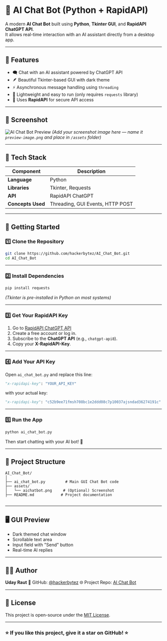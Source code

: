 # 🤖 AI Chat Bot (Python + RapidAPI)

A modern **AI Chat Bot** built using **Python**, **Tkinter GUI**, and **RapidAPI ChatGPT API**.  
It allows real-time interaction with an AI assistant directly from a desktop app.

---

## 🧠 Features

- 🗨️ Chat with an AI assistant powered by ChatGPT API  
- 🪶 Beautiful Tkinter-based GUI with dark theme  
- ⚡ Asynchronous message handling using `threading`  
- 🧰 Lightweight and easy to run (only requires `requests` library)  
- 🔑 Uses **RapidAPI** for secure API access  

---

## 📸 Screenshot

![AI Chat Bot Preview](https://github.com/hackerbytez/AI_Chat_Bot/assets/aichatbot.png)
*(Add your screenshot image here — name it `preview-image.png` and place in `/assets` folder)*

---

## 🧩 Tech Stack

| Component | Description |
|------------|--------------|
| **Language** | Python |
| **Libraries** | Tkinter, Requests |
| **API** | RapidAPI ChatGPT |
| **Concepts Used** | Threading, GUI Events, HTTP POST |

---

## 🚀 Getting Started

### 1️⃣ Clone the Repository

```bash
git clone https://github.com/hackerbytez/AI_Chat_Bot.git
cd AI_Chat_Bot
````

---

### 2️⃣ Install Dependencies

```bash
pip install requests
```

*(Tkinter is pre-installed in Python on most systems)*

---

### 3️⃣ Get Your RapidAPI Key

1. Go to [RapidAPI ChatGPT API](https://rapidapi.com/hub)
2. Create a free account or log in.
3. Subscribe to the **ChatGPT API** (e.g., `chatgpt-api8`).
4. Copy your **X-RapidAPI-Key**.

---

### 4️⃣ Add Your API Key

Open `ai_chat_bot.py` and replace this line:

```python
"x-rapidapi-key": "YOUR_API_KEY"
```

with your actual key:

```python
"x-rapidapi-key": "c52b9ee71fmsh708bc1e2ddd08c7p10037ajsndad36274191c"
```

---

### 5️⃣ Run the App

```bash
python ai_chat_bot.py
```

Then start chatting with your AI bot! 💬

---

## 🧱 Project Structure

```
AI_Chat_Bot/
│
├── ai_chat_bot.py         # Main GUI Chat Bot code
├── assets/
│   └── aichatbot.png     # (Optional) Screenshot
├── README.md            # Project documentation
 
```

---

## 🖥️ GUI Preview

* Dark themed chat window
* Scrollable text area
* Input field with "Send" button
* Real-time AI replies

---

## 🧑‍💻 Author

**Uday Raut**
💼 GitHub: [@hackerbytez](https://github.com/hackerbytez)
🌐 Project Repo: [AI Chat Bot](https://github.com/hackerbytez/AI_Chat_Bot)

---

## 🪪 License

This project is open-source under the [MIT License](LICENSE).

---

### ⭐ If you like this project, give it a star on GitHub! ⭐

```
